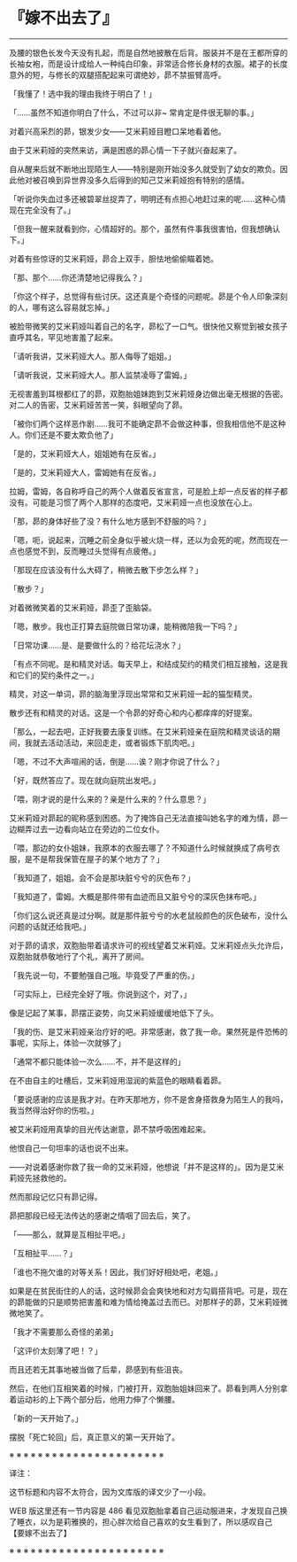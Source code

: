 # 『嫁不出去了』

------

及腰的银色长发今天没有扎起，而是自然地披散在后背。服装并不是在王都所穿的长袖女袍，而是设计成给人一种纯白印象，非常适合修长身材的衣服。裙子的长度意外的短，与修长的双腿搭配起来可谓绝妙，昴不禁振臂高呼。

「我懂了！选中我的理由我终于明白了！」

「……虽然不知道你明白了什么，不过可以非~ 常肯定是件很无聊的事。」

对着兴高采烈的昴，银发少女——艾米莉娅目瞪口呆地看着他。

由于艾米莉娅的突然来访，满是困惑的昴心情一下子就兴奋起来了。

自从醒来后就不断地出现陌生人——特别是刚开始没多久就受到了幼女的欺负。因此他对被召唤到异世界没多久后得到的知己艾米莉娅抱有特别的感情。

「听说你失血过多还被碧翠丝捉弄了，明明还有点担心地赶过来的呢……这种心情现在完全没有了。」

「但我一醒来就看到你，心情超好的。那个，虽然有件事我很害怕，但我想确认下。」

对着有些惊讶的艾米莉娅，昴合上双手，胆怯地偷偷瞄着她。

「那、那个……你还清楚地记得我么？」

「你这个样子，总觉得有些讨厌。这还真是个奇怪的问题呢。昴是个令人印象深刻的人，哪有这么容易就忘掉。」

被脸带微笑的艾米莉娅叫着自己的名字，昴松了一口气。很快他又察觉到被女孩子直呼其名，罕见地害羞了起来。

「请听我讲，艾米莉娅大人。那人侮辱了姐姐。」

「请听我说，艾米莉娅大人。那人监禁凌辱了雷姆。」

无视害羞到耳根都红了的昴，双胞胎姐妹跑到艾米莉娅身边做出毫无根据的告密。对二人的告密，艾米莉娅苦苦一笑，斜眼望向了昴。

「被你们两个这样恶作剧……我可不能确定昴不会做这种事，但我相信他不是这种人。你们还是不要太欺负他了」

「是的，艾米莉娅大人，姐姐她有在反省。」

「是的，艾米莉娅大人，雷姆她有在反省。」

拉姆，雷姆，各自称呼自己的两个人做着反省宣言，可是脸上却一点反省的样子都没有。可能是习惯了两个人那样的态度吧，艾米莉娅一点也没放在心上。

「那，昴的身体好些了没？有什么地方感到不舒服的吗？」

「嗯，呃，说起来，沉睡之前全身似乎被火烧一样，还以为会死的呢，然而现在一点也感觉不到，反而睡过头觉得有点疲倦。」

「那现在应该没有什么大碍了，稍微去散下步怎么样？」

「散步？」

对着微微笑着的艾米莉娅，昴歪了歪脑袋。

「嗯，散步。我也正打算去庭院做日常功课，能稍微陪我一下吗？」

「日常功课……是、是要做什么的？给花坛浇水？」

「有点不同呢。是和精灵对话。每天早上，和结成契约的精灵们相互接触，这是我和它们的契约条件之一。」

精灵，对这一单词，昴的脑海里浮现出常常和艾米莉娅一起的猫型精灵。

散步还有和精灵的对话。这是一个令昴的好奇心和内心都痒痒的好提案。

「那么，一起去吧，正好我要去康复训练。在艾米莉娅亲在庭院和精灵谈话的期间，我就去活动活动，来回走走，或者锻炼下肌肉吧。」

「嗯，不过不大声喧闹的话，倒是……诶？刚才你说了什么？」

「好，既然答应了。现在就向庭院出发吧。」

「喂，刚才说的是什么来的？亲是什么来的？什么意思？」

艾米莉娅对昴起的昵称感到困惑。为了掩饰自己无法直接叫她名字的难为情，昴一边糊弄过去一边看向站立在旁边的二位女仆。

「喂，那边的女仆姐妹，我原本的衣服去哪了？不知道什么时候就换成了病号衣服，是不是帮我保管在屋子的某个地方了？」

「我知道了，姐姐。会不会是那块脏兮兮的灰色布？」

「我知道了，雷姆。大概是那件带有血迹而且又脏兮兮的深灰色抹布吧。」

「你们这么说还真是过分啊。就是那件脏兮兮的水老鼠般颜色的灰色破布，没什么问题的话就还给我吧。」

对于昴的请求，双胞胎带着请求许可的视线望着艾米莉娅。艾米莉娅点头允许后，双胞胎就恭敬地行了个礼，离开了房间。

「我先说一句，不要勉强自己哦。毕竟受了严重的伤。」

「可实际上，已经完全好了哦。你说到这个，对了，」

像是记起了某事，昴摆正姿势，向艾米莉娅缓缓地低下了头。

「我的伤、是艾米莉娅亲治疗好的吧。非常感谢，救了我一命。果然死是件恐怖的事呢，实际上，体验一次就够了」

「通常不都只能体验一次么……不，并不是这样的」

在不由自主的吐槽后，艾米莉娅用湿润的紫蓝色的眼睛看着昴。

「要说感谢的应该是我才对。在昨天那地方，你不是舍身搭救身为陌生人的我吗，我当然得治好你的伤啦。」

被艾米莉娅用真挚的目光传达谢意，昴不禁呼吸困难起来。

他恨自己一句坦率的话也说不出来。

——对说着感谢你救了我一命的艾米莉娅，他想说「并不是这样的」。因为是艾米莉娅先拯救他的。

然而那段记忆只有昴记得。

昴把那段已经无法传达的感谢之情咽了回去后，笑了。

「——那么，就算是互相扯平吧。」

「互相扯平……？」

「谁也不拖欠谁的对等关系！因此，我们好好相处吧，老姐。」

如果是在贫民街住的人的话，这时候昴会会爽快地和对方勾肩搭背吧。可是，现在的昴能做的只是顺势把害羞和难为情给掩盖过去而已。对那样子的昴，艾米莉娅微微地笑了。

「我才不需要那么奇怪的弟弟」

「这评价太刻薄了吧！？」

而且还若无其事地被当做了后辈，昴感到有些沮丧。

然后，在他们互相笑着的时候，门被打开，双胞胎姐妹回来了。昴看到两人分别拿着运动衫的上下两个部分后，他用力伸了个懒腰。

「新的一天开始了。」

摆脱「死亡轮回」后，真正意义的第一天开始了。

※ ※ ※ ※ ※ ※ ※ ※ ※ ※ ※ ※ ※ ※ ※ ※ ※ ※ ※ ※ ※ ※

译注：

这节标题和内容不太符合，因为文库版的译文少了一小段。

WEB 版这里还有一节内容是 486 看见双胞胎拿着自己运动服进来，才发现自己换了睡衣，以为是莉雅换的，担心胖次给自己喜欢的女生看到了，所以感叹自己 【要嫁不出去了】

※ ※ ※ ※ ※ ※ ※ ※ ※ ※ ※ ※ ※ ※ ※ ※ ※ ※ ※ ※ ※ ※

